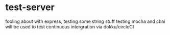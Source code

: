 # test-server
fooling about with express, testing some string stuff
testing mocha and chai
will be used to test continuous intergration via dokku/circleCI
